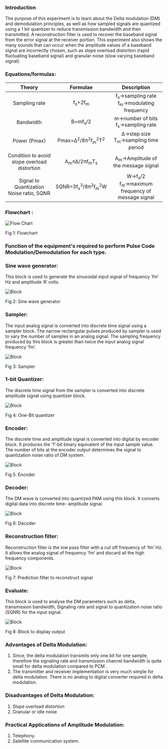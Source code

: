 ### **Introduction**
The purpose of this experiment is to learn about the Delta modulation (DM) and demodulation principles, as well as how sampled signals are quantized using a 1 bit quantizer to reduce transmission bandwidth and then transmitted. A reconstruction filter is used to recover the baseband signal from the error signal at the receiver portion. This experiment also shows the many sounds that can occur when the amplitude values of a baseband signal are incorrectly chosen, such as slope overload distortion (rapid fluctuating baseband signal) and granular noise (slow varying baseband signal).

### **Equations/formulas**:

| **Theory**     | **Formulae** |   **Description**|
| :-----------: | :------------: | :-----------: |
Sampling rate                                   | f<sub>s</sub>>2f<sub>m</sub>                       | f<sub>s</sub>→sampling rate<br/>f<sub>m</sub>→modulating frequency |
Bandwidth                                      | B=mf<sub>s</sub>/2                      | m→number of bits<br/>f<sub>s</sub>→sampling rate |
Power (Pmax)                                    | Pmax=∆<sup>2</sup>/8π<sup>2</sup>f<sub>m</sub><sup>2</sup>T<sup>2</sup> | ∆→step size<br/>T<sub>m</sub>→sampling time period |
Condition to avoid slope overload distortion    | A<sub>m</sub>≤∆/2πf<sub>m</sub>T<sub>s</sub>           | A<sub>m</sub>→Amplitude of the message signal |
Signal to Quantization Noise ratio, SQNR        | SQNR=3f<sub>s</sub><sup>3</sup>/8π<sup>2</sup>f<sub>m</sub><sup>2</sup>W     | W→f<sub>s</sub>/2<br/>f<sub>m</sub>→maximum frequency of message signal |


### **Flowchart** :

![Flow Chart](./images/flowchart.png)

Fig 1: Flowchart

### **Function of the equipment's  required to perform Pulse Code Modulation/Demodulation for each type.**

### Sine wave generator:
This block is used to generate the sinusoidal input signal of frequency ‘fm’ Hz and amplitude ‘A’ volts.

![Block](./images/sinegen.png)

Fig 2: Sine wave generator

### **Sampler:**
The input analog signal is converted into discrete time signal using a sampler block. The narrow rectangular pulses produced by sampler is used to vary the number of samples in an analog signal. The sampling frequency produced by this block is greater than twice the input analog signal frequency ‘fm’.

![Block](./images/sampler.png)

Fig 3: Sampler

### **1-bit Quantizer:**
The discrete time signal from the sampler is converted into discrete amplitude signal using quantizer block.

![Block](./images/one-bit-quantizer.png)

Fig 4: One-Bit quantizer

### **Encoder:**
The discrete time and amplitude signal is converted into digital by encoder block. It produces the ‘1’-bit binary equivalent of the input sample value. The number of bits at the encoder output determines the signal to quantization noise ratio of DM system.

![Block](./images/encoder.png)

Fig 5: Encoder

### **Decoder:**
The DM wave is converted into quantized PAM using this block. It converts digital data into discrete time- amplitude signal.

![Block](./images/decoder.png)

Fig 6: Decoder

### **Reconstruction filter:**
Reconstruction filter is the low pass filter with a cut off frequency of ‘fm’ Hz. It allows the analog signal of frequency ‘fm’ and discard all the high frequency components.

![Block](./images/prediction-filter.png)

Fig 7: Prediction filter to reconstruct signal

### **Evaluate:**
This block is used to analyse the DM parameters such as delta, transmission bandwidth, Signaling rate and signal to quantization noise ratio (SQNR) for the input signal.

![Block](./images/evaluate.png)

Fig 8: Block to display output

### **Advantages of Delta Modulation:**

1) Since, the delta modulation transmits only one bit for one sample, therefore the signaling rate and transmission channel bandwidth is quite small for delta modulation compared to PCM .
2) The transmitter and receiver implementation is very much simple for delta modulation. There is no analog to digital converter required in delta modulation.


### **Disadvantages of Delta Modulation:**

1) Slope overload distortion
2) Granular or idle noise


### **Practical Applications of Amplitude Modulation:**
1) Telephony.
2) Satellite communication system.
